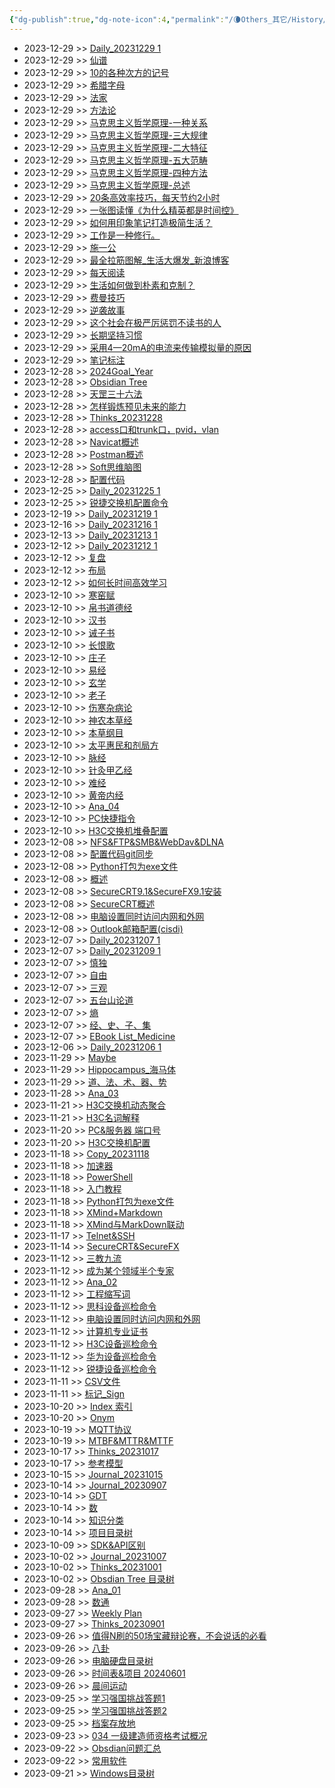 ```yaml
---
{"dg-publish":true,"dg-note-icon":4,"permalink":"/🌘Others_其它/History/","dgPassFrontmatter":true,"noteIcon":4,"created":"2024-09-11T19:28:09.648+08:00","updated":"2024-09-11T19:32:49.377+08:00"}
---
```


<div><ul class="dataview list-view-ul"><li><span>2023-12-29 &gt;&gt; <a data-tooltip-position="top" aria-label="☷ Archive 归档/2023年/Daily/Daily_20231229 1.md" data-href="☷ Archive 归档/2023年/Daily/Daily_20231229 1.md" href="☷ Archive 归档/2023年/Daily/Daily_20231229 1.md" class="internal-link" target="_blank" rel="noopener">Daily_20231229 1</a></span></li><li><span>2023-12-29 &gt;&gt; <a data-tooltip-position="top" aria-label="☷ Archive 归档/2024年/Search/仙谱.md" data-href="☷ Archive 归档/2024年/Search/仙谱.md" href="☷ Archive 归档/2024年/Search/仙谱.md" class="internal-link" target="_blank" rel="noopener">仙谱</a></span></li><li><span>2023-12-29 &gt;&gt; <a data-tooltip-position="top" aria-label="🌓Interest_兴趣/Nous 常识/10的各种次方的记号.md" data-href="🌓Interest_兴趣/Nous 常识/10的各种次方的记号.md" href="🌓Interest_兴趣/Nous 常识/10的各种次方的记号.md" class="internal-link" target="_blank" rel="noopener">10的各种次方的记号</a></span></li><li><span>2023-12-29 &gt;&gt; <a data-tooltip-position="top" aria-label="🌓Interest_兴趣/Nous 常识/希腊字母.md" data-href="🌓Interest_兴趣/Nous 常识/希腊字母.md" href="🌓Interest_兴趣/Nous 常识/希腊字母.md" class="internal-link" target="_blank" rel="noopener">希腊字母</a></span></li><li><span>2023-12-29 &gt;&gt; <a data-tooltip-position="top" aria-label="🌓Interest_兴趣/Nous 常识/法家.md" data-href="🌓Interest_兴趣/Nous 常识/法家.md" href="🌓Interest_兴趣/Nous 常识/法家.md" class="internal-link" target="_blank" rel="noopener">法家</a></span></li><li><span>2023-12-29 &gt;&gt; <a data-tooltip-position="top" aria-label="🌓Interest_兴趣/Philosophy_哲学/方法论.md" data-href="🌓Interest_兴趣/Philosophy_哲学/方法论.md" href="🌓Interest_兴趣/Philosophy_哲学/方法论.md" class="internal-link" target="_blank" rel="noopener">方法论</a></span></li><li><span>2023-12-29 &gt;&gt; <a data-tooltip-position="top" aria-label="🌓Interest_兴趣/Philosophy_哲学/马克思主义哲学原理-一种关系.md" data-href="🌓Interest_兴趣/Philosophy_哲学/马克思主义哲学原理-一种关系.md" href="🌓Interest_兴趣/Philosophy_哲学/马克思主义哲学原理-一种关系.md" class="internal-link" target="_blank" rel="noopener">马克思主义哲学原理-一种关系</a></span></li><li><span>2023-12-29 &gt;&gt; <a data-tooltip-position="top" aria-label="🌓Interest_兴趣/Philosophy_哲学/马克思主义哲学原理-三大规律.md" data-href="🌓Interest_兴趣/Philosophy_哲学/马克思主义哲学原理-三大规律.md" href="🌓Interest_兴趣/Philosophy_哲学/马克思主义哲学原理-三大规律.md" class="internal-link" target="_blank" rel="noopener">马克思主义哲学原理-三大规律</a></span></li><li><span>2023-12-29 &gt;&gt; <a data-tooltip-position="top" aria-label="🌓Interest_兴趣/Philosophy_哲学/马克思主义哲学原理-二大特征.md" data-href="🌓Interest_兴趣/Philosophy_哲学/马克思主义哲学原理-二大特征.md" href="🌓Interest_兴趣/Philosophy_哲学/马克思主义哲学原理-二大特征.md" class="internal-link" target="_blank" rel="noopener">马克思主义哲学原理-二大特征</a></span></li><li><span>2023-12-29 &gt;&gt; <a data-tooltip-position="top" aria-label="🌓Interest_兴趣/Philosophy_哲学/马克思主义哲学原理-五大范畴.md" data-href="🌓Interest_兴趣/Philosophy_哲学/马克思主义哲学原理-五大范畴.md" href="🌓Interest_兴趣/Philosophy_哲学/马克思主义哲学原理-五大范畴.md" class="internal-link" target="_blank" rel="noopener">马克思主义哲学原理-五大范畴</a></span></li><li><span>2023-12-29 &gt;&gt; <a data-tooltip-position="top" aria-label="🌓Interest_兴趣/Philosophy_哲学/马克思主义哲学原理-四种方法.md" data-href="🌓Interest_兴趣/Philosophy_哲学/马克思主义哲学原理-四种方法.md" href="🌓Interest_兴趣/Philosophy_哲学/马克思主义哲学原理-四种方法.md" class="internal-link" target="_blank" rel="noopener">马克思主义哲学原理-四种方法</a></span></li><li><span>2023-12-29 &gt;&gt; <a data-tooltip-position="top" aria-label="🌓Interest_兴趣/Philosophy_哲学/马克思主义哲学原理-总述.md" data-href="🌓Interest_兴趣/Philosophy_哲学/马克思主义哲学原理-总述.md" href="🌓Interest_兴趣/Philosophy_哲学/马克思主义哲学原理-总述.md" class="internal-link" target="_blank" rel="noopener">马克思主义哲学原理-总述</a></span></li><li><span>2023-12-29 &gt;&gt; <a data-tooltip-position="top" aria-label="🌕Document_文档/Article 文章/20条高效率技巧，每天节约2小时.md" data-href="🌕Document_文档/Article 文章/20条高效率技巧，每天节约2小时.md" href="🌕Document_文档/Article 文章/20条高效率技巧，每天节约2小时.md" class="internal-link" target="_blank" rel="noopener">20条高效率技巧，每天节约2小时</a></span></li><li><span>2023-12-29 &gt;&gt; <a data-tooltip-position="top" aria-label="🌕Document_文档/Article 文章/一张图读懂《为什么精英都是时间控》.md" data-href="🌕Document_文档/Article 文章/一张图读懂《为什么精英都是时间控》.md" href="🌕Document_文档/Article 文章/一张图读懂《为什么精英都是时间控》.md" class="internal-link" target="_blank" rel="noopener">一张图读懂《为什么精英都是时间控》</a></span></li><li><span>2023-12-29 &gt;&gt; <a data-tooltip-position="top" aria-label="🌕Document_文档/Article 文章/如何用印象笔记打造极简生活？.md" data-href="🌕Document_文档/Article 文章/如何用印象笔记打造极简生活？.md" href="🌕Document_文档/Article 文章/如何用印象笔记打造极简生活？.md" class="internal-link" target="_blank" rel="noopener">如何用印象笔记打造极简生活？</a></span></li><li><span>2023-12-29 &gt;&gt; <a data-tooltip-position="top" aria-label="🌕Document_文档/Article 文章/工作是一种修行。.md" data-href="🌕Document_文档/Article 文章/工作是一种修行。.md" href="🌕Document_文档/Article 文章/工作是一种修行。.md" class="internal-link" target="_blank" rel="noopener">工作是一种修行。</a></span></li><li><span>2023-12-29 &gt;&gt; <a data-tooltip-position="top" aria-label="🌕Document_文档/Article 文章/施一公.md" data-href="🌕Document_文档/Article 文章/施一公.md" href="🌕Document_文档/Article 文章/施一公.md" class="internal-link" target="_blank" rel="noopener">施一公</a></span></li><li><span>2023-12-29 &gt;&gt; <a data-tooltip-position="top" aria-label="🌕Document_文档/Article 文章/最全拉筋图解_生活大爆发_新浪博客.md" data-href="🌕Document_文档/Article 文章/最全拉筋图解_生活大爆发_新浪博客.md" href="🌕Document_文档/Article 文章/最全拉筋图解_生活大爆发_新浪博客.md" class="internal-link" target="_blank" rel="noopener">最全拉筋图解_生活大爆发_新浪博客</a></span></li><li><span>2023-12-29 &gt;&gt; <a data-tooltip-position="top" aria-label="🌕Document_文档/Article 文章/每天阅读.md" data-href="🌕Document_文档/Article 文章/每天阅读.md" href="🌕Document_文档/Article 文章/每天阅读.md" class="internal-link" target="_blank" rel="noopener">每天阅读</a></span></li><li><span>2023-12-29 &gt;&gt; <a data-tooltip-position="top" aria-label="🌕Document_文档/Article 文章/生活如何做到朴素和克制？.md" data-href="🌕Document_文档/Article 文章/生活如何做到朴素和克制？.md" href="🌕Document_文档/Article 文章/生活如何做到朴素和克制？.md" class="internal-link" target="_blank" rel="noopener">生活如何做到朴素和克制？</a></span></li><li><span>2023-12-29 &gt;&gt; <a data-tooltip-position="top" aria-label="🌕Document_文档/Article 文章/费曼技巧.md" data-href="🌕Document_文档/Article 文章/费曼技巧.md" href="🌕Document_文档/Article 文章/费曼技巧.md" class="internal-link" target="_blank" rel="noopener">费曼技巧</a></span></li><li><span>2023-12-29 &gt;&gt; <a data-tooltip-position="top" aria-label="🌕Document_文档/Article 文章/逆袭故事.md" data-href="🌕Document_文档/Article 文章/逆袭故事.md" href="🌕Document_文档/Article 文章/逆袭故事.md" class="internal-link" target="_blank" rel="noopener">逆袭故事</a></span></li><li><span>2023-12-29 &gt;&gt; <a data-tooltip-position="top" aria-label="🌕Document_文档/Article 文章/这个社会在极严厉惩罚不读书的人.md" data-href="🌕Document_文档/Article 文章/这个社会在极严厉惩罚不读书的人.md" href="🌕Document_文档/Article 文章/这个社会在极严厉惩罚不读书的人.md" class="internal-link" target="_blank" rel="noopener">这个社会在极严厉惩罚不读书的人</a></span></li><li><span>2023-12-29 &gt;&gt; <a data-tooltip-position="top" aria-label="🌕Document_文档/Article 文章/长期坚持习惯.md" data-href="🌕Document_文档/Article 文章/长期坚持习惯.md" href="🌕Document_文档/Article 文章/长期坚持习惯.md" class="internal-link" target="_blank" rel="noopener">长期坚持习惯</a></span></li><li><span>2023-12-29 &gt;&gt; <a data-tooltip-position="top" aria-label="🌗Theory_理论/Power_电源/采用4—20mA的电流来传输模拟量的原因.md" data-href="🌗Theory_理论/Power_电源/采用4—20mA的电流来传输模拟量的原因.md" href="🌗Theory_理论/Power_电源/采用4—20mA的电流来传输模拟量的原因.md" class="internal-link" target="_blank" rel="noopener">采用4—20mA的电流来传输模拟量的原因</a></span></li><li><span>2023-12-29 &gt;&gt; <a data-tooltip-position="top" aria-label="☶ Personal 私人/笔记标注.md" data-href="☶ Personal 私人/笔记标注.md" href="☶ Personal 私人/笔记标注.md" class="internal-link" target="_blank" rel="noopener">笔记标注</a></span></li><li><span>2023-12-28 &gt;&gt; <a data-tooltip-position="top" aria-label="☱ Action 行动/Goal/2024Goal_Year.md" data-href="☱ Action 行动/Goal/2024Goal_Year.md" href="☱ Action 行动/Goal/2024Goal_Year.md" class="internal-link" target="_blank" rel="noopener">2024Goal_Year</a></span></li><li><span>2023-12-28 &gt;&gt; <a data-tooltip-position="top" aria-label="🌒Action_行动/Blog_博客/Obsidian/Obsidian Tree.md" data-href="🌒Action_行动/Blog_博客/Obsidian/Obsidian Tree.md" href="🌒Action_行动/Blog_博客/Obsidian/Obsidian Tree.md" class="internal-link" target="_blank" rel="noopener">Obsidian Tree</a></span></li><li><span>2023-12-28 &gt;&gt; <a data-tooltip-position="top" aria-label="🌓Interest_兴趣/Metaphysics_玄学/天罡三十六法.md" data-href="🌓Interest_兴趣/Metaphysics_玄学/天罡三十六法.md" href="🌓Interest_兴趣/Metaphysics_玄学/天罡三十六法.md" class="internal-link" target="_blank" rel="noopener">天罡三十六法</a></span></li><li><span>2023-12-28 &gt;&gt; <a data-tooltip-position="top" aria-label="🌓Interest_兴趣/Philosophy_哲学/怎样锻炼预见未来的能力.md" data-href="🌓Interest_兴趣/Philosophy_哲学/怎样锻炼预见未来的能力.md" href="🌓Interest_兴趣/Philosophy_哲学/怎样锻炼预见未来的能力.md" class="internal-link" target="_blank" rel="noopener">怎样锻炼预见未来的能力</a></span></li><li><span>2023-12-28 &gt;&gt; <a data-tooltip-position="top" aria-label="🌕Document_文档/Ana 语录/Thinks_20231228.md" data-href="🌕Document_文档/Ana 语录/Thinks_20231228.md" href="🌕Document_文档/Ana 语录/Thinks_20231228.md" class="internal-link" target="_blank" rel="noopener">Thinks_20231228</a></span></li><li><span>2023-12-28 &gt;&gt; <a data-tooltip-position="top" aria-label="🌖Technique_技术/Network 网络/other/access口和trunk口，pvid，vlan.md" data-href="🌖Technique_技术/Network 网络/other/access口和trunk口，pvid，vlan.md" href="🌖Technique_技术/Network 网络/other/access口和trunk口，pvid，vlan.md" class="internal-link" target="_blank" rel="noopener">access口和trunk口，pvid，vlan</a></span></li><li><span>2023-12-28 &gt;&gt; <a data-tooltip-position="top" aria-label="🌖Technique_技术/Soft/Navicat/Navicat概述.md" data-href="🌖Technique_技术/Soft/Navicat/Navicat概述.md" href="🌖Technique_技术/Soft/Navicat/Navicat概述.md" class="internal-link" target="_blank" rel="noopener">Navicat概述</a></span></li><li><span>2023-12-28 &gt;&gt; <a data-tooltip-position="top" aria-label="🌖Technique_技术/Soft/Postman/Postman概述.md" data-href="🌖Technique_技术/Soft/Postman/Postman概述.md" href="🌖Technique_技术/Soft/Postman/Postman概述.md" class="internal-link" target="_blank" rel="noopener">Postman概述</a></span></li><li><span>2023-12-28 &gt;&gt; <a data-tooltip-position="top" aria-label="🌖Technique_技术/Soft/Soft思维脑图.md" data-href="🌖Technique_技术/Soft/Soft思维脑图.md" href="🌖Technique_技术/Soft/Soft思维脑图.md" class="internal-link" target="_blank" rel="noopener">Soft思维脑图</a></span></li><li><span>2023-12-28 &gt;&gt; <a data-tooltip-position="top" aria-label="🌖Technique_技术/SW_交换机/H3C/配置代码.md" data-href="🌖Technique_技术/SW_交换机/H3C/配置代码.md" href="🌖Technique_技术/SW_交换机/H3C/配置代码.md" class="internal-link" target="_blank" rel="noopener">配置代码</a></span></li><li><span>2023-12-25 &gt;&gt; <a data-tooltip-position="top" aria-label="☷ Archive 归档/2023年/Daily/Daily_20231225 1.md" data-href="☷ Archive 归档/2023年/Daily/Daily_20231225 1.md" href="☷ Archive 归档/2023年/Daily/Daily_20231225 1.md" class="internal-link" target="_blank" rel="noopener">Daily_20231225 1</a></span></li><li><span>2023-12-25 &gt;&gt; <a data-tooltip-position="top" aria-label="🌖Technique_技术/SW_交换机/RUIJIE交换机/锐捷交换机配置命令.md" data-href="🌖Technique_技术/SW_交换机/RUIJIE交换机/锐捷交换机配置命令.md" href="🌖Technique_技术/SW_交换机/RUIJIE交换机/锐捷交换机配置命令.md" class="internal-link" target="_blank" rel="noopener">锐捷交换机配置命令</a></span></li><li><span>2023-12-19 &gt;&gt; <a data-tooltip-position="top" aria-label="☷ Archive 归档/2023年/Daily/Daily_20231219 1.md" data-href="☷ Archive 归档/2023年/Daily/Daily_20231219 1.md" href="☷ Archive 归档/2023年/Daily/Daily_20231219 1.md" class="internal-link" target="_blank" rel="noopener">Daily_20231219 1</a></span></li><li><span>2023-12-16 &gt;&gt; <a data-tooltip-position="top" aria-label="☷ Archive 归档/2023年/Daily/Daily_20231216 1.md" data-href="☷ Archive 归档/2023年/Daily/Daily_20231216 1.md" href="☷ Archive 归档/2023年/Daily/Daily_20231216 1.md" class="internal-link" target="_blank" rel="noopener">Daily_20231216 1</a></span></li><li><span>2023-12-13 &gt;&gt; <a data-tooltip-position="top" aria-label="☷ Archive 归档/2023年/Daily/Daily_20231213 1.md" data-href="☷ Archive 归档/2023年/Daily/Daily_20231213 1.md" href="☷ Archive 归档/2023年/Daily/Daily_20231213 1.md" class="internal-link" target="_blank" rel="noopener">Daily_20231213 1</a></span></li><li><span>2023-12-12 &gt;&gt; <a data-tooltip-position="top" aria-label="☷ Archive 归档/2023年/Daily/Daily_20231212 1.md" data-href="☷ Archive 归档/2023年/Daily/Daily_20231212 1.md" href="☷ Archive 归档/2023年/Daily/Daily_20231212 1.md" class="internal-link" target="_blank" rel="noopener">Daily_20231212 1</a></span></li><li><span>2023-12-12 &gt;&gt; <a data-tooltip-position="top" aria-label="🌑Journal_手札/想法/复盘.md" data-href="🌑Journal_手札/想法/复盘.md" href="🌑Journal_手札/想法/复盘.md" class="internal-link" target="_blank" rel="noopener">复盘</a></span></li><li><span>2023-12-12 &gt;&gt; <a data-tooltip-position="top" aria-label="🌑Journal_手札/想法/布局.md" data-href="🌑Journal_手札/想法/布局.md" href="🌑Journal_手札/想法/布局.md" class="internal-link" target="_blank" rel="noopener">布局</a></span></li><li><span>2023-12-12 &gt;&gt; <a data-tooltip-position="top" aria-label="🌓Interest_兴趣/Philosophy_哲学/如何长时间高效学习.md" data-href="🌓Interest_兴趣/Philosophy_哲学/如何长时间高效学习.md" href="🌓Interest_兴趣/Philosophy_哲学/如何长时间高效学习.md" class="internal-link" target="_blank" rel="noopener">如何长时间高效学习</a></span></li><li><span>2023-12-10 &gt;&gt; <a data-tooltip-position="top" aria-label="🌓Interest_兴趣/Classic 经典/寒窑赋.md" data-href="🌓Interest_兴趣/Classic 经典/寒窑赋.md" href="🌓Interest_兴趣/Classic 经典/寒窑赋.md" class="internal-link" target="_blank" rel="noopener">寒窑赋</a></span></li><li><span>2023-12-10 &gt;&gt; <a data-tooltip-position="top" aria-label="🌓Interest_兴趣/Classic 经典/帛书道德经.md" data-href="🌓Interest_兴趣/Classic 经典/帛书道德经.md" href="🌓Interest_兴趣/Classic 经典/帛书道德经.md" class="internal-link" target="_blank" rel="noopener">帛书道德经</a></span></li><li><span>2023-12-10 &gt;&gt; <a data-tooltip-position="top" aria-label="🌓Interest_兴趣/Classic 经典/汉书.md" data-href="🌓Interest_兴趣/Classic 经典/汉书.md" href="🌓Interest_兴趣/Classic 经典/汉书.md" class="internal-link" target="_blank" rel="noopener">汉书</a></span></li><li><span>2023-12-10 &gt;&gt; <a data-tooltip-position="top" aria-label="🌓Interest_兴趣/Classic 经典/诫子书.md" data-href="🌓Interest_兴趣/Classic 经典/诫子书.md" href="🌓Interest_兴趣/Classic 经典/诫子书.md" class="internal-link" target="_blank" rel="noopener">诫子书</a></span></li><li><span>2023-12-10 &gt;&gt; <a data-tooltip-position="top" aria-label="🌓Interest_兴趣/Classic 经典/长恨歌.md" data-href="🌓Interest_兴趣/Classic 经典/长恨歌.md" href="🌓Interest_兴趣/Classic 经典/长恨歌.md" class="internal-link" target="_blank" rel="noopener">长恨歌</a></span></li><li><span>2023-12-10 &gt;&gt; <a data-tooltip-position="top" aria-label="🌓Interest_兴趣/Metaphysics_玄学/庄子.md" data-href="🌓Interest_兴趣/Metaphysics_玄学/庄子.md" href="🌓Interest_兴趣/Metaphysics_玄学/庄子.md" class="internal-link" target="_blank" rel="noopener">庄子</a></span></li><li><span>2023-12-10 &gt;&gt; <a data-tooltip-position="top" aria-label="🌓Interest_兴趣/Metaphysics_玄学/易经.md" data-href="🌓Interest_兴趣/Metaphysics_玄学/易经.md" href="🌓Interest_兴趣/Metaphysics_玄学/易经.md" class="internal-link" target="_blank" rel="noopener">易经</a></span></li><li><span>2023-12-10 &gt;&gt; <a data-tooltip-position="top" aria-label="🌓Interest_兴趣/Metaphysics_玄学/玄学.md" data-href="🌓Interest_兴趣/Metaphysics_玄学/玄学.md" href="🌓Interest_兴趣/Metaphysics_玄学/玄学.md" class="internal-link" target="_blank" rel="noopener">玄学</a></span></li><li><span>2023-12-10 &gt;&gt; <a data-tooltip-position="top" aria-label="🌓Interest_兴趣/Metaphysics_玄学/老子.md" data-href="🌓Interest_兴趣/Metaphysics_玄学/老子.md" href="🌓Interest_兴趣/Metaphysics_玄学/老子.md" class="internal-link" target="_blank" rel="noopener">老子</a></span></li><li><span>2023-12-10 &gt;&gt; <a data-tooltip-position="top" aria-label="🌓Interest_兴趣/TCM_中医/书籍/伤寒杂病论.md" data-href="🌓Interest_兴趣/TCM_中医/书籍/伤寒杂病论.md" href="🌓Interest_兴趣/TCM_中医/书籍/伤寒杂病论.md" class="internal-link" target="_blank" rel="noopener">伤寒杂病论</a></span></li><li><span>2023-12-10 &gt;&gt; <a data-tooltip-position="top" aria-label="🌓Interest_兴趣/TCM_中医/书籍/神农本草经.md" data-href="🌓Interest_兴趣/TCM_中医/书籍/神农本草经.md" href="🌓Interest_兴趣/TCM_中医/书籍/神农本草经.md" class="internal-link" target="_blank" rel="noopener">神农本草经</a></span></li><li><span>2023-12-10 &gt;&gt; <a data-tooltip-position="top" aria-label="🌓Interest_兴趣/TCM_中医/书籍/本草纲目.md" data-href="🌓Interest_兴趣/TCM_中医/书籍/本草纲目.md" href="🌓Interest_兴趣/TCM_中医/书籍/本草纲目.md" class="internal-link" target="_blank" rel="noopener">本草纲目</a></span></li><li><span>2023-12-10 &gt;&gt; <a data-tooltip-position="top" aria-label="🌓Interest_兴趣/TCM_中医/书籍/太平惠民和剂局方.md" data-href="🌓Interest_兴趣/TCM_中医/书籍/太平惠民和剂局方.md" href="🌓Interest_兴趣/TCM_中医/书籍/太平惠民和剂局方.md" class="internal-link" target="_blank" rel="noopener">太平惠民和剂局方</a></span></li><li><span>2023-12-10 &gt;&gt; <a data-tooltip-position="top" aria-label="🌓Interest_兴趣/TCM_中医/书籍/脉经.md" data-href="🌓Interest_兴趣/TCM_中医/书籍/脉经.md" href="🌓Interest_兴趣/TCM_中医/书籍/脉经.md" class="internal-link" target="_blank" rel="noopener">脉经</a></span></li><li><span>2023-12-10 &gt;&gt; <a data-tooltip-position="top" aria-label="🌓Interest_兴趣/TCM_中医/书籍/针灸甲乙经.md" data-href="🌓Interest_兴趣/TCM_中医/书籍/针灸甲乙经.md" href="🌓Interest_兴趣/TCM_中医/书籍/针灸甲乙经.md" class="internal-link" target="_blank" rel="noopener">针灸甲乙经</a></span></li><li><span>2023-12-10 &gt;&gt; <a data-tooltip-position="top" aria-label="🌓Interest_兴趣/TCM_中医/书籍/难经.md" data-href="🌓Interest_兴趣/TCM_中医/书籍/难经.md" href="🌓Interest_兴趣/TCM_中医/书籍/难经.md" class="internal-link" target="_blank" rel="noopener">难经</a></span></li><li><span>2023-12-10 &gt;&gt; <a data-tooltip-position="top" aria-label="🌓Interest_兴趣/TCM_中医/书籍/黄帝内经.md" data-href="🌓Interest_兴趣/TCM_中医/书籍/黄帝内经.md" href="🌓Interest_兴趣/TCM_中医/书籍/黄帝内经.md" class="internal-link" target="_blank" rel="noopener">黄帝内经</a></span></li><li><span>2023-12-10 &gt;&gt; <a data-tooltip-position="top" aria-label="🌕Document_文档/Ana 语录/Ana_04.md" data-href="🌕Document_文档/Ana 语录/Ana_04.md" href="🌕Document_文档/Ana 语录/Ana_04.md" class="internal-link" target="_blank" rel="noopener">Ana_04</a></span></li><li><span>2023-12-10 &gt;&gt; <a data-tooltip-position="top" aria-label="🌖Technique_技术/Network 网络/other/PC快捷指令.md" data-href="🌖Technique_技术/Network 网络/other/PC快捷指令.md" href="🌖Technique_技术/Network 网络/other/PC快捷指令.md" class="internal-link" target="_blank" rel="noopener">PC快捷指令</a></span></li><li><span>2023-12-10 &gt;&gt; <a data-tooltip-position="top" aria-label="🌖Technique_技术/SW_交换机/H3C/H3C交换机堆叠配置.md" data-href="🌖Technique_技术/SW_交换机/H3C/H3C交换机堆叠配置.md" href="🌖Technique_技术/SW_交换机/H3C/H3C交换机堆叠配置.md" class="internal-link" target="_blank" rel="noopener">H3C交换机堆叠配置</a></span></li><li><span>2023-12-08 &gt;&gt; <a data-tooltip-position="top" aria-label="🌖Technique_技术/Skill/NFS&amp;FTP&amp;SMB&amp;WebDav&amp;DLNA.md" data-href="🌖Technique_技术/Skill/NFS&amp;FTP&amp;SMB&amp;WebDav&amp;DLNA.md" href="🌖Technique_技术/Skill/NFS&amp;FTP&amp;SMB&amp;WebDav&amp;DLNA.md" class="internal-link" target="_blank" rel="noopener">NFS&amp;FTP&amp;SMB&amp;WebDav&amp;DLNA</a></span></li><li><span>2023-12-08 &gt;&gt; <a data-tooltip-position="top" aria-label="🌖Technique_技术/Soft/Obsidian/配置代码git同步.md" data-href="🌖Technique_技术/Soft/Obsidian/配置代码git同步.md" href="🌖Technique_技术/Soft/Obsidian/配置代码git同步.md" class="internal-link" target="_blank" rel="noopener">配置代码git同步</a></span></li><li><span>2023-12-08 &gt;&gt; <a data-tooltip-position="top" aria-label="🌖Technique_技术/Soft/PowerShell/Python打包为exe文件.md" data-href="🌖Technique_技术/Soft/PowerShell/Python打包为exe文件.md" href="🌖Technique_技术/Soft/PowerShell/Python打包为exe文件.md" class="internal-link" target="_blank" rel="noopener">Python打包为exe文件</a></span></li><li><span>2023-12-08 &gt;&gt; <a data-tooltip-position="top" aria-label="🌖Technique_技术/Soft/PowerShell/概述.md" data-href="🌖Technique_技术/Soft/PowerShell/概述.md" href="🌖Technique_技术/Soft/PowerShell/概述.md" class="internal-link" target="_blank" rel="noopener">概述</a></span></li><li><span>2023-12-08 &gt;&gt; <a data-tooltip-position="top" aria-label="🌖Technique_技术/Soft/SecureCRT/SecureCRT9.1&amp;SecureFX9.1安装.md" data-href="🌖Technique_技术/Soft/SecureCRT/SecureCRT9.1&amp;SecureFX9.1安装.md" href="🌖Technique_技术/Soft/SecureCRT/SecureCRT9.1&amp;SecureFX9.1安装.md" class="internal-link" target="_blank" rel="noopener">SecureCRT9.1&amp;SecureFX9.1安装</a></span></li><li><span>2023-12-08 &gt;&gt; <a data-tooltip-position="top" aria-label="🌖Technique_技术/Soft/SecureCRT/SecureCRT概述.md" data-href="🌖Technique_技术/Soft/SecureCRT/SecureCRT概述.md" href="🌖Technique_技术/Soft/SecureCRT/SecureCRT概述.md" class="internal-link" target="_blank" rel="noopener">SecureCRT概述</a></span></li><li><span>2023-12-08 &gt;&gt; <a data-tooltip-position="top" aria-label="🌗Theory_理论/Network_网络/电脑设置同时访问内网和外网.md" data-href="🌗Theory_理论/Network_网络/电脑设置同时访问内网和外网.md" href="🌗Theory_理论/Network_网络/电脑设置同时访问内网和外网.md" class="internal-link" target="_blank" rel="noopener">电脑设置同时访问内网和外网</a></span></li><li><span>2023-12-08 &gt;&gt; <a data-tooltip-position="top" aria-label="☵ Work 工作/Outlook邮箱配置(cisdi).md" data-href="☵ Work 工作/Outlook邮箱配置(cisdi).md" href="☵ Work 工作/Outlook邮箱配置(cisdi).md" class="internal-link" target="_blank" rel="noopener">Outlook邮箱配置(cisdi)</a></span></li><li><span>2023-12-07 &gt;&gt; <a data-tooltip-position="top" aria-label="☷ Archive 归档/2023年/Daily/Daily_20231207 1.md" data-href="☷ Archive 归档/2023年/Daily/Daily_20231207 1.md" href="☷ Archive 归档/2023年/Daily/Daily_20231207 1.md" class="internal-link" target="_blank" rel="noopener">Daily_20231207 1</a></span></li><li><span>2023-12-07 &gt;&gt; <a data-tooltip-position="top" aria-label="☷ Archive 归档/2023年/Daily/Daily_20231209 1.md" data-href="☷ Archive 归档/2023年/Daily/Daily_20231209 1.md" href="☷ Archive 归档/2023年/Daily/Daily_20231209 1.md" class="internal-link" target="_blank" rel="noopener">Daily_20231209 1</a></span></li><li><span>2023-12-07 &gt;&gt; <a data-tooltip-position="top" aria-label="🌑Journal_手札/想法/慎独.md" data-href="🌑Journal_手札/想法/慎独.md" href="🌑Journal_手札/想法/慎独.md" class="internal-link" target="_blank" rel="noopener">慎独</a></span></li><li><span>2023-12-07 &gt;&gt; <a data-tooltip-position="top" aria-label="🌑Journal_手札/想法/自由.md" data-href="🌑Journal_手札/想法/自由.md" href="🌑Journal_手札/想法/自由.md" class="internal-link" target="_blank" rel="noopener">自由</a></span></li><li><span>2023-12-07 &gt;&gt; <a data-tooltip-position="top" aria-label="🌓Interest_兴趣/Nous 常识/三观.md" data-href="🌓Interest_兴趣/Nous 常识/三观.md" href="🌓Interest_兴趣/Nous 常识/三观.md" class="internal-link" target="_blank" rel="noopener">三观</a></span></li><li><span>2023-12-07 &gt;&gt; <a data-tooltip-position="top" aria-label="🌓Interest_兴趣/Nous 常识/五台山论道.md" data-href="🌓Interest_兴趣/Nous 常识/五台山论道.md" href="🌓Interest_兴趣/Nous 常识/五台山论道.md" class="internal-link" target="_blank" rel="noopener">五台山论道</a></span></li><li><span>2023-12-07 &gt;&gt; <a data-tooltip-position="top" aria-label="🌓Interest_兴趣/Nous 常识/熵.md" data-href="🌓Interest_兴趣/Nous 常识/熵.md" href="🌓Interest_兴趣/Nous 常识/熵.md" class="internal-link" target="_blank" rel="noopener">熵</a></span></li><li><span>2023-12-07 &gt;&gt; <a data-tooltip-position="top" aria-label="🌓Interest_兴趣/Nous 常识/经、史、子、集.md" data-href="🌓Interest_兴趣/Nous 常识/经、史、子、集.md" href="🌓Interest_兴趣/Nous 常识/经、史、子、集.md" class="internal-link" target="_blank" rel="noopener">经、史、子、集</a></span></li><li><span>2023-12-07 &gt;&gt; <a data-tooltip-position="top" aria-label="🌓Interest_兴趣/TCM_中医/书籍/EBook List_Medicine.md" data-href="🌓Interest_兴趣/TCM_中医/书籍/EBook List_Medicine.md" href="🌓Interest_兴趣/TCM_中医/书籍/EBook List_Medicine.md" class="internal-link" target="_blank" rel="noopener">EBook List_Medicine</a></span></li><li><span>2023-12-06 &gt;&gt; <a data-tooltip-position="top" aria-label="☷ Archive 归档/2023年/Daily/Daily_20231206 1.md" data-href="☷ Archive 归档/2023年/Daily/Daily_20231206 1.md" href="☷ Archive 归档/2023年/Daily/Daily_20231206 1.md" class="internal-link" target="_blank" rel="noopener">Daily_20231206 1</a></span></li><li><span>2023-11-29 &gt;&gt; <a data-tooltip-position="top" aria-label="☱ Action 行动/Maybe 可能/Maybe.md" data-href="☱ Action 行动/Maybe 可能/Maybe.md" href="☱ Action 行动/Maybe 可能/Maybe.md" class="internal-link" target="_blank" rel="noopener">Maybe</a></span></li><li><span>2023-11-29 &gt;&gt; <a data-tooltip-position="top" aria-label="🌓Interest_兴趣/Nous 常识/Hippocampus_海马体.md" data-href="🌓Interest_兴趣/Nous 常识/Hippocampus_海马体.md" href="🌓Interest_兴趣/Nous 常识/Hippocampus_海马体.md" class="internal-link" target="_blank" rel="noopener">Hippocampus_海马体</a></span></li><li><span>2023-11-29 &gt;&gt; <a data-tooltip-position="top" aria-label="🌓Interest_兴趣/Nous 常识/道、法、术、器、势.md" data-href="🌓Interest_兴趣/Nous 常识/道、法、术、器、势.md" href="🌓Interest_兴趣/Nous 常识/道、法、术、器、势.md" class="internal-link" target="_blank" rel="noopener">道、法、术、器、势</a></span></li><li><span>2023-11-28 &gt;&gt; <a data-tooltip-position="top" aria-label="🌕Document_文档/Ana 语录/Ana_03.md" data-href="🌕Document_文档/Ana 语录/Ana_03.md" href="🌕Document_文档/Ana 语录/Ana_03.md" class="internal-link" target="_blank" rel="noopener">Ana_03</a></span></li><li><span>2023-11-21 &gt;&gt; <a data-tooltip-position="top" aria-label="🌖Technique_技术/SW_交换机/H3C/H3C交换机动态聚合.md" data-href="🌖Technique_技术/SW_交换机/H3C/H3C交换机动态聚合.md" href="🌖Technique_技术/SW_交换机/H3C/H3C交换机动态聚合.md" class="internal-link" target="_blank" rel="noopener">H3C交换机动态聚合</a></span></li><li><span>2023-11-21 &gt;&gt; <a data-tooltip-position="top" aria-label="🌖Technique_技术/SW_交换机/H3C/H3C名词解释.md" data-href="🌖Technique_技术/SW_交换机/H3C/H3C名词解释.md" href="🌖Technique_技术/SW_交换机/H3C/H3C名词解释.md" class="internal-link" target="_blank" rel="noopener">H3C名词解释</a></span></li><li><span>2023-11-20 &gt;&gt; <a data-tooltip-position="top" aria-label="🌖Technique_技术/Network 网络/other/PC&amp;服务器 端口号.md" data-href="🌖Technique_技术/Network 网络/other/PC&amp;服务器 端口号.md" href="🌖Technique_技术/Network 网络/other/PC&amp;服务器 端口号.md" class="internal-link" target="_blank" rel="noopener">PC&amp;服务器 端口号</a></span></li><li><span>2023-11-20 &gt;&gt; <a data-tooltip-position="top" aria-label="🌖Technique_技术/SW_交换机/H3C/H3C交换机配置.md" data-href="🌖Technique_技术/SW_交换机/H3C/H3C交换机配置.md" href="🌖Technique_技术/SW_交换机/H3C/H3C交换机配置.md" class="internal-link" target="_blank" rel="noopener">H3C交换机配置</a></span></li><li><span>2023-11-18 &gt;&gt; <a data-tooltip-position="top" aria-label="🌕Document_文档/Copy 文案/Copy_20231118.md" data-href="🌕Document_文档/Copy 文案/Copy_20231118.md" href="🌕Document_文档/Copy 文案/Copy_20231118.md" class="internal-link" target="_blank" rel="noopener">Copy_20231118</a></span></li><li><span>2023-11-18 &gt;&gt; <a data-tooltip-position="top" aria-label="🌖Technique_技术/Soft/Github/加速器.md" data-href="🌖Technique_技术/Soft/Github/加速器.md" href="🌖Technique_技术/Soft/Github/加速器.md" class="internal-link" target="_blank" rel="noopener">加速器</a></span></li><li><span>2023-11-18 &gt;&gt; <a data-tooltip-position="top" aria-label="🌖Technique_技术/Soft/PowerShell/PowerShell.md" data-href="🌖Technique_技术/Soft/PowerShell/PowerShell.md" href="🌖Technique_技术/Soft/PowerShell/PowerShell.md" class="internal-link" target="_blank" rel="noopener">PowerShell</a></span></li><li><span>2023-11-18 &gt;&gt; <a data-tooltip-position="top" aria-label="🌖Technique_技术/Soft/PowerShell/入门教程.md" data-href="🌖Technique_技术/Soft/PowerShell/入门教程.md" href="🌖Technique_技术/Soft/PowerShell/入门教程.md" class="internal-link" target="_blank" rel="noopener">入门教程</a></span></li><li><span>2023-11-18 &gt;&gt; <a data-tooltip-position="top" aria-label="🌖Technique_技术/Soft/Python/Python打包为exe文件.md" data-href="🌖Technique_技术/Soft/Python/Python打包为exe文件.md" href="🌖Technique_技术/Soft/Python/Python打包为exe文件.md" class="internal-link" target="_blank" rel="noopener">Python打包为exe文件</a></span></li><li><span>2023-11-18 &gt;&gt; <a data-tooltip-position="top" aria-label="🌖Technique_技术/Soft/XMind/XMind+Markdown.md" data-href="🌖Technique_技术/Soft/XMind/XMind+Markdown.md" href="🌖Technique_技术/Soft/XMind/XMind+Markdown.md" class="internal-link" target="_blank" rel="noopener">XMind+Markdown</a></span></li><li><span>2023-11-18 &gt;&gt; <a data-tooltip-position="top" aria-label="🌖Technique_技术/Soft/XMind/XMind与MarkDown联动.md" data-href="🌖Technique_技术/Soft/XMind/XMind与MarkDown联动.md" href="🌖Technique_技术/Soft/XMind/XMind与MarkDown联动.md" class="internal-link" target="_blank" rel="noopener">XMind与MarkDown联动</a></span></li><li><span>2023-11-17 &gt;&gt; <a data-tooltip-position="top" aria-label="🌗Theory_理论/Network_网络/Telnet&amp;SSH.md" data-href="🌗Theory_理论/Network_网络/Telnet&amp;SSH.md" href="🌗Theory_理论/Network_网络/Telnet&amp;SSH.md" class="internal-link" target="_blank" rel="noopener">Telnet&amp;SSH</a></span></li><li><span>2023-11-14 &gt;&gt; <a data-tooltip-position="top" aria-label="🌖Technique_技术/Soft/SecureCRT/SecureCRT&amp;SecureFX.md" data-href="🌖Technique_技术/Soft/SecureCRT/SecureCRT&amp;SecureFX.md" href="🌖Technique_技术/Soft/SecureCRT/SecureCRT&amp;SecureFX.md" class="internal-link" target="_blank" rel="noopener">SecureCRT&amp;SecureFX</a></span></li><li><span>2023-11-12 &gt;&gt; <a data-tooltip-position="top" aria-label="🌓Interest_兴趣/Nous 常识/三教九流.md" data-href="🌓Interest_兴趣/Nous 常识/三教九流.md" href="🌓Interest_兴趣/Nous 常识/三教九流.md" class="internal-link" target="_blank" rel="noopener">三教九流</a></span></li><li><span>2023-11-12 &gt;&gt; <a data-tooltip-position="top" aria-label="🌓Interest_兴趣/Nous 常识/成为某个领域半个专家.md" data-href="🌓Interest_兴趣/Nous 常识/成为某个领域半个专家.md" href="🌓Interest_兴趣/Nous 常识/成为某个领域半个专家.md" class="internal-link" target="_blank" rel="noopener">成为某个领域半个专家</a></span></li><li><span>2023-11-12 &gt;&gt; <a data-tooltip-position="top" aria-label="🌕Document_文档/Ana 语录/Ana_02.md" data-href="🌕Document_文档/Ana 语录/Ana_02.md" href="🌕Document_文档/Ana 语录/Ana_02.md" class="internal-link" target="_blank" rel="noopener">Ana_02</a></span></li><li><span>2023-11-12 &gt;&gt; <a data-tooltip-position="top" aria-label="🌖Technique_技术/Network 网络/other/工程缩写词.md" data-href="🌖Technique_技术/Network 网络/other/工程缩写词.md" href="🌖Technique_技术/Network 网络/other/工程缩写词.md" class="internal-link" target="_blank" rel="noopener">工程缩写词</a></span></li><li><span>2023-11-12 &gt;&gt; <a data-tooltip-position="top" aria-label="🌖Technique_技术/Network 网络/other/思科设备巡检命令.md" data-href="🌖Technique_技术/Network 网络/other/思科设备巡检命令.md" href="🌖Technique_技术/Network 网络/other/思科设备巡检命令.md" class="internal-link" target="_blank" rel="noopener">思科设备巡检命令</a></span></li><li><span>2023-11-12 &gt;&gt; <a data-tooltip-position="top" aria-label="🌖Technique_技术/Network 网络/other/电脑设置同时访问内网和外网.md" data-href="🌖Technique_技术/Network 网络/other/电脑设置同时访问内网和外网.md" href="🌖Technique_技术/Network 网络/other/电脑设置同时访问内网和外网.md" class="internal-link" target="_blank" rel="noopener">电脑设置同时访问内网和外网</a></span></li><li><span>2023-11-12 &gt;&gt; <a data-tooltip-position="top" aria-label="🌖Technique_技术/Network 网络/other/计算机专业证书.md" data-href="🌖Technique_技术/Network 网络/other/计算机专业证书.md" href="🌖Technique_技术/Network 网络/other/计算机专业证书.md" class="internal-link" target="_blank" rel="noopener">计算机专业证书</a></span></li><li><span>2023-11-12 &gt;&gt; <a data-tooltip-position="top" aria-label="🌖Technique_技术/SW_交换机/H3C/H3C设备巡检命令.md" data-href="🌖Technique_技术/SW_交换机/H3C/H3C设备巡检命令.md" href="🌖Technique_技术/SW_交换机/H3C/H3C设备巡检命令.md" class="internal-link" target="_blank" rel="noopener">H3C设备巡检命令</a></span></li><li><span>2023-11-12 &gt;&gt; <a data-tooltip-position="top" aria-label="🌖Technique_技术/SW_交换机/HAWEI/华为设备巡检命令.md" data-href="🌖Technique_技术/SW_交换机/HAWEI/华为设备巡检命令.md" href="🌖Technique_技术/SW_交换机/HAWEI/华为设备巡检命令.md" class="internal-link" target="_blank" rel="noopener">华为设备巡检命令</a></span></li><li><span>2023-11-12 &gt;&gt; <a data-tooltip-position="top" aria-label="🌖Technique_技术/SW_交换机/RUIJIE交换机/锐捷设备巡检命令.md" data-href="🌖Technique_技术/SW_交换机/RUIJIE交换机/锐捷设备巡检命令.md" href="🌖Technique_技术/SW_交换机/RUIJIE交换机/锐捷设备巡检命令.md" class="internal-link" target="_blank" rel="noopener">锐捷设备巡检命令</a></span></li><li><span>2023-11-11 &gt;&gt; <a data-tooltip-position="top" aria-label="🌗Theory_理论/Network_网络/术语和缩略语/CSV文件.md" data-href="🌗Theory_理论/Network_网络/术语和缩略语/CSV文件.md" href="🌗Theory_理论/Network_网络/术语和缩略语/CSV文件.md" class="internal-link" target="_blank" rel="noopener">CSV文件</a></span></li><li><span>2023-11-11 &gt;&gt; <a data-tooltip-position="top" aria-label="☶ Personal 私人/标记_Sign.md" data-href="☶ Personal 私人/标记_Sign.md" href="☶ Personal 私人/标记_Sign.md" class="internal-link" target="_blank" rel="noopener">标记_Sign</a></span></li><li><span>2023-10-20 &gt;&gt; <a data-tooltip-position="top" aria-label="☴ Diary 手札/Index 索引.md" data-href="☴ Diary 手札/Index 索引.md" href="☴ Diary 手札/Index 索引.md" class="internal-link" target="_blank" rel="noopener">Index 索引</a></span></li><li><span>2023-10-20 &gt;&gt; <a data-tooltip-position="top" aria-label="🌖Technique_技术/Network 网络/other/Onym.md" data-href="🌖Technique_技术/Network 网络/other/Onym.md" href="🌖Technique_技术/Network 网络/other/Onym.md" class="internal-link" target="_blank" rel="noopener">Onym</a></span></li><li><span>2023-10-19 &gt;&gt; <a data-tooltip-position="top" aria-label="🌗Theory_理论/Network_网络/术语和缩略语/MQTT协议.md" data-href="🌗Theory_理论/Network_网络/术语和缩略语/MQTT协议.md" href="🌗Theory_理论/Network_网络/术语和缩略语/MQTT协议.md" class="internal-link" target="_blank" rel="noopener">MQTT协议</a></span></li><li><span>2023-10-19 &gt;&gt; <a data-tooltip-position="top" aria-label="🌗Theory_理论/Power_电源/MTBF&amp;MTTR&amp;MTTF.md" data-href="🌗Theory_理论/Power_电源/MTBF&amp;MTTR&amp;MTTF.md" href="🌗Theory_理论/Power_电源/MTBF&amp;MTTR&amp;MTTF.md" class="internal-link" target="_blank" rel="noopener">MTBF&amp;MTTR&amp;MTTF</a></span></li><li><span>2023-10-17 &gt;&gt; <a data-tooltip-position="top" aria-label="🌕Document_文档/Ana 语录/Thinks_20231017.md" data-href="🌕Document_文档/Ana 语录/Thinks_20231017.md" href="🌕Document_文档/Ana 语录/Thinks_20231017.md" class="internal-link" target="_blank" rel="noopener">Thinks_20231017</a></span></li><li><span>2023-10-17 &gt;&gt; <a data-tooltip-position="top" aria-label="🌕Document_文档/Model/参考模型.md" data-href="🌕Document_文档/Model/参考模型.md" href="🌕Document_文档/Model/参考模型.md" class="internal-link" target="_blank" rel="noopener">参考模型</a></span></li><li><span>2023-10-15 &gt;&gt; <a data-tooltip-position="top" aria-label="☷ Archive 归档/2023年/Daily/Journal_20231015.md" data-href="☷ Archive 归档/2023年/Daily/Journal_20231015.md" href="☷ Archive 归档/2023年/Daily/Journal_20231015.md" class="internal-link" target="_blank" rel="noopener">Journal_20231015</a></span></li><li><span>2023-10-14 &gt;&gt; <a data-tooltip-position="top" aria-label="☷ Archive 归档/2023年/Daily/Journal_20230907.md" data-href="☷ Archive 归档/2023年/Daily/Journal_20230907.md" href="☷ Archive 归档/2023年/Daily/Journal_20230907.md" class="internal-link" target="_blank" rel="noopener">Journal_20230907</a></span></li><li><span>2023-10-14 &gt;&gt; <a data-tooltip-position="top" aria-label="🌓Interest_兴趣/Nous 常识/GDT.md" data-href="🌓Interest_兴趣/Nous 常识/GDT.md" href="🌓Interest_兴趣/Nous 常识/GDT.md" class="internal-link" target="_blank" rel="noopener">GDT</a></span></li><li><span>2023-10-14 &gt;&gt; <a data-tooltip-position="top" aria-label="🌓Interest_兴趣/Nous 常识/数.md" data-href="🌓Interest_兴趣/Nous 常识/数.md" href="🌓Interest_兴趣/Nous 常识/数.md" class="internal-link" target="_blank" rel="noopener">数</a></span></li><li><span>2023-10-14 &gt;&gt; <a data-tooltip-position="top" aria-label="🌓Interest_兴趣/Nous 常识/知识分类.md" data-href="🌓Interest_兴趣/Nous 常识/知识分类.md" href="🌓Interest_兴趣/Nous 常识/知识分类.md" class="internal-link" target="_blank" rel="noopener">知识分类</a></span></li><li><span>2023-10-14 &gt;&gt; <a data-tooltip-position="top" aria-label="🌕Document_文档/Example_范例/项目目录树.md" data-href="🌕Document_文档/Example_范例/项目目录树.md" href="🌕Document_文档/Example_范例/项目目录树.md" class="internal-link" target="_blank" rel="noopener">项目目录树</a></span></li><li><span>2023-10-09 &gt;&gt; <a data-tooltip-position="top" aria-label="🌖Technique_技术/Network 网络/other/SDK&amp;API区别.md" data-href="🌖Technique_技术/Network 网络/other/SDK&amp;API区别.md" href="🌖Technique_技术/Network 网络/other/SDK&amp;API区别.md" class="internal-link" target="_blank" rel="noopener">SDK&amp;API区别</a></span></li><li><span>2023-10-02 &gt;&gt; <a data-tooltip-position="top" aria-label="☷ Archive 归档/2023年/Daily/Journal_20231007.md" data-href="☷ Archive 归档/2023年/Daily/Journal_20231007.md" href="☷ Archive 归档/2023年/Daily/Journal_20231007.md" class="internal-link" target="_blank" rel="noopener">Journal_20231007</a></span></li><li><span>2023-10-02 &gt;&gt; <a data-tooltip-position="top" aria-label="🌕Document_文档/Ana 语录/Thinks_20231001.md" data-href="🌕Document_文档/Ana 语录/Thinks_20231001.md" href="🌕Document_文档/Ana 语录/Thinks_20231001.md" class="internal-link" target="_blank" rel="noopener">Thinks_20231001</a></span></li><li><span>2023-10-02 &gt;&gt; <a data-tooltip-position="top" aria-label="🌖Technique_技术/Soft/Obsidian/Obsdian Tree 目录树.md" data-href="🌖Technique_技术/Soft/Obsidian/Obsdian Tree 目录树.md" href="🌖Technique_技术/Soft/Obsidian/Obsdian Tree 目录树.md" class="internal-link" target="_blank" rel="noopener">Obsdian Tree 目录树</a></span></li><li><span>2023-09-28 &gt;&gt; <a data-tooltip-position="top" aria-label="🌕Document_文档/Ana 语录/Ana_01.md" data-href="🌕Document_文档/Ana 语录/Ana_01.md" href="🌕Document_文档/Ana 语录/Ana_01.md" class="internal-link" target="_blank" rel="noopener">Ana_01</a></span></li><li><span>2023-09-28 &gt;&gt; <a data-tooltip-position="top" aria-label="🌖Technique_技术/Network 网络/other/数通.md" data-href="🌖Technique_技术/Network 网络/other/数通.md" href="🌖Technique_技术/Network 网络/other/数通.md" class="internal-link" target="_blank" rel="noopener">数通</a></span></li><li><span>2023-09-27 &gt;&gt; <a data-tooltip-position="top" aria-label="☷ Archive 归档/Collection 收藏品/Weekly Plan.md" data-href="☷ Archive 归档/Collection 收藏品/Weekly Plan.md" href="☷ Archive 归档/Collection 收藏品/Weekly Plan.md" class="internal-link" target="_blank" rel="noopener">Weekly Plan</a></span></li><li><span>2023-09-27 &gt;&gt; <a data-tooltip-position="top" aria-label="🌕Document_文档/Ana 语录/Thinks_20230901.md" data-href="🌕Document_文档/Ana 语录/Thinks_20230901.md" href="🌕Document_文档/Ana 语录/Thinks_20230901.md" class="internal-link" target="_blank" rel="noopener">Thinks_20230901</a></span></li><li><span>2023-09-26 &gt;&gt; <a data-tooltip-position="top" aria-label="☱ Action 行动/Maybe 可能/值得N刷的50场宝藏辩论赛，不会说话的必看.md" data-href="☱ Action 行动/Maybe 可能/值得N刷的50场宝藏辩论赛，不会说话的必看.md" href="☱ Action 行动/Maybe 可能/值得N刷的50场宝藏辩论赛，不会说话的必看.md" class="internal-link" target="_blank" rel="noopener">值得N刷的50场宝藏辩论赛，不会说话的必看</a></span></li><li><span>2023-09-26 &gt;&gt; <a data-tooltip-position="top" aria-label="🌓Interest_兴趣/Nous 常识/八卦.md" data-href="🌓Interest_兴趣/Nous 常识/八卦.md" href="🌓Interest_兴趣/Nous 常识/八卦.md" class="internal-link" target="_blank" rel="noopener">八卦</a></span></li><li><span>2023-09-26 &gt;&gt; <a data-tooltip-position="top" aria-label="🌕Document_文档/Example_范例/电脑硬盘目录树.md" data-href="🌕Document_文档/Example_范例/电脑硬盘目录树.md" href="🌕Document_文档/Example_范例/电脑硬盘目录树.md" class="internal-link" target="_blank" rel="noopener">电脑硬盘目录树</a></span></li><li><span>2023-09-26 &gt;&gt; <a data-tooltip-position="top" aria-label="☲ Project 项目/Sport_运动/时间表&amp;项目 20240601.md" data-href="☲ Project 项目/Sport_运动/时间表&amp;项目 20240601.md" href="☲ Project 项目/Sport_运动/时间表&amp;项目 20240601.md" class="internal-link" target="_blank" rel="noopener">时间表&amp;项目 20240601</a></span></li><li><span>2023-09-26 &gt;&gt; <a data-tooltip-position="top" aria-label="☲ Project 项目/Sport_运动/晨间运动.md" data-href="☲ Project 项目/Sport_运动/晨间运动.md" href="☲ Project 项目/Sport_运动/晨间运动.md" class="internal-link" target="_blank" rel="noopener">晨间运动</a></span></li><li><span>2023-09-25 &gt;&gt; <a data-tooltip-position="top" aria-label="☷ Archive 归档/Backup/学习强国挑战答题1.md" data-href="☷ Archive 归档/Backup/学习强国挑战答题1.md" href="☷ Archive 归档/Backup/学习强国挑战答题1.md" class="internal-link" target="_blank" rel="noopener">学习强国挑战答题1</a></span></li><li><span>2023-09-25 &gt;&gt; <a data-tooltip-position="top" aria-label="☷ Archive 归档/Backup/学习强国挑战答题2.md" data-href="☷ Archive 归档/Backup/学习强国挑战答题2.md" href="☷ Archive 归档/Backup/学习强国挑战答题2.md" class="internal-link" target="_blank" rel="noopener">学习强国挑战答题2</a></span></li><li><span>2023-09-25 &gt;&gt; <a data-tooltip-position="top" aria-label="☶ Personal 私人/档案存放地.md" data-href="☶ Personal 私人/档案存放地.md" href="☶ Personal 私人/档案存放地.md" class="internal-link" target="_blank" rel="noopener">档案存放地</a></span></li><li><span>2023-09-23 &gt;&gt; <a data-tooltip-position="top" aria-label="☲ Project 项目/Exam 一建/034 一级建造师资格考试概况.md" data-href="☲ Project 项目/Exam 一建/034 一级建造师资格考试概况.md" href="☲ Project 项目/Exam 一建/034 一级建造师资格考试概况.md" class="internal-link" target="_blank" rel="noopener">034 一级建造师资格考试概况</a></span></li><li><span>2023-09-22 &gt;&gt; <a data-tooltip-position="top" aria-label="🌖Technique_技术/Soft/Obsidian/Obsdian问题汇总.md" data-href="🌖Technique_技术/Soft/Obsidian/Obsdian问题汇总.md" href="🌖Technique_技术/Soft/Obsidian/Obsdian问题汇总.md" class="internal-link" target="_blank" rel="noopener">Obsdian问题汇总</a></span></li><li><span>2023-09-22 &gt;&gt; <a data-tooltip-position="top" aria-label="☶ Personal 私人/常用软件.md" data-href="☶ Personal 私人/常用软件.md" href="☶ Personal 私人/常用软件.md" class="internal-link" target="_blank" rel="noopener">常用软件</a></span></li><li><span>2023-09-21 &gt;&gt; <a data-tooltip-position="top" aria-label="🌕Document_文档/Example_范例/Windows目录树.md" data-href="🌕Document_文档/Example_范例/Windows目录树.md" href="🌕Document_文档/Example_范例/Windows目录树.md" class="internal-link" target="_blank" rel="noopener">Windows目录树</a></span></li></ul></div>
